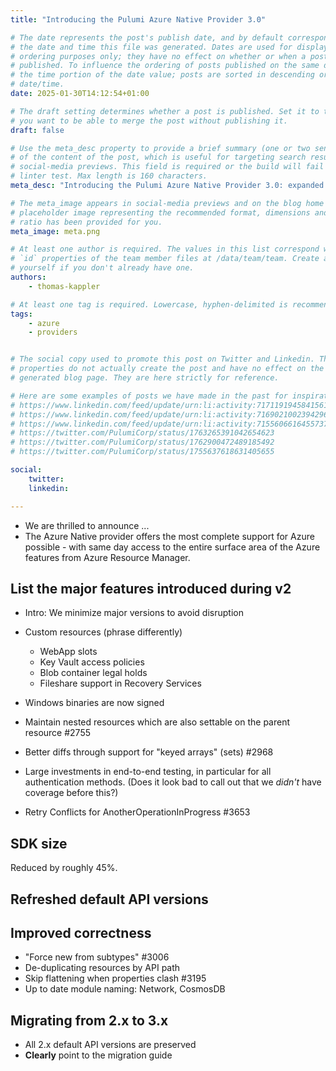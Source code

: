 ```yaml
---
title: "Introducing the Pulumi Azure Native Provider 3.0"

# The date represents the post's publish date, and by default corresponds with
# the date and time this file was generated. Dates are used for display and
# ordering purposes only; they have no effect on whether or when a post is
# published. To influence the ordering of posts published on the same date, use
# the time portion of the date value; posts are sorted in descending order by
# date/time.
date: 2025-01-30T14:12:54+01:00

# The draft setting determines whether a post is published. Set it to true if
# you want to be able to merge the post without publishing it.
draft: false

# Use the meta_desc property to provide a brief summary (one or two sentences)
# of the content of the post, which is useful for targeting search results or
# social-media previews. This field is required or the build will fail the
# linter test. Max length is 160 characters.
meta_desc: "Introducing the Pulumi Azure Native Provider 3.0: expanded and more accurate"

# The meta_image appears in social-media previews and on the blog home page. A
# placeholder image representing the recommended format, dimensions and aspect
# ratio has been provided for you.
meta_image: meta.png

# At least one author is required. The values in this list correspond with the
# `id` properties of the team member files at /data/team/team. Create a file for
# yourself if you don't already have one.
authors:
    - thomas-kappler

# At least one tag is required. Lowercase, hyphen-delimited is recommended.
tags:
    - azure
    - providers


# The social copy used to promote this post on Twitter and Linkedin. These
# properties do not actually create the post and have no effect on the
# generated blog page. They are here strictly for reference.

# Here are some examples of posts we have made in the past for inspiration:
# https://www.linkedin.com/feed/update/urn:li:activity:7171191945841561601
# https://www.linkedin.com/feed/update/urn:li:activity:7169021002394296320
# https://www.linkedin.com/feed/update/urn:li:activity:7155606616455737345
# https://twitter.com/PulumiCorp/status/1763265391042654623
# https://twitter.com/PulumiCorp/status/1762900472489185492
# https://twitter.com/PulumiCorp/status/1755637618631405655

social:
    twitter:
    linkedin:

---
```


- We are thrilled to announce ...
- The Azure Native provider offers the most complete support for Azure possible - with same day access to the entire surface area of the Azure features from Azure Resource Manager.

<!--more-->

## List the major features introduced during v2

- Intro: We minimize major versions to avoid disruption

- Custom resources (phrase differently)
  - WebApp slots
  - Key Vault access policies
  - Blob container legal holds
  - Fileshare support in Recovery Services
- Windows binaries are now signed
- Maintain nested resources which are also settable on the parent resource #2755
- Better diffs through support for "keyed arrays" (sets) #2968
- Large investments in end-to-end testing, in particular for all authentication methods. (Does it look bad to call out that we _didn't_ have coverage before this?)
- Retry Conflicts for AnotherOperationInProgress #3653

## SDK size

Reduced by roughly 45%.

## Refreshed default API versions

## Improved correctness

- "Force new from subtypes" #3006
- De-duplicating resources by API path
- Skip flattening when properties clash #3195
- Up to date module naming: Network, CosmosDB

## Migrating from 2.x to 3.x

- All 2.x default API versions are preserved
- **Clearly** point to the migration guide
